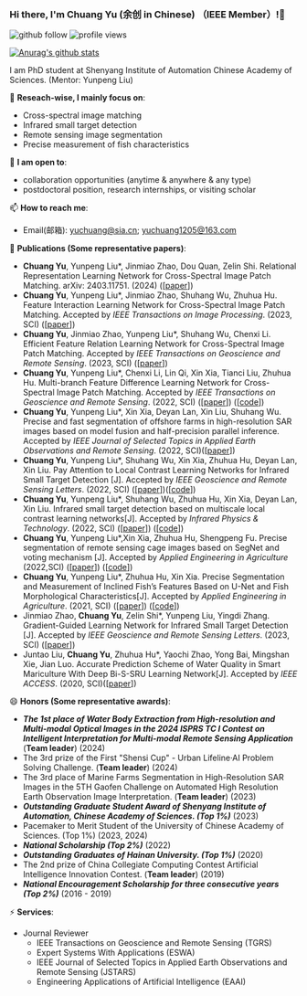### Hi there, I'm Chuang Yu (余创 in Chinese) （IEEE Member）!👋

<p align="left"> 
  <img src="https://img.shields.io/github/followers/YuChuang1205?label=Followers" alt="github follow" />
  <img src="https://komarev.com/ghpvc/?username=Yuchuang1205" alt="profile views" /> 
</p>

[![Anurag's github stats](https://github-readme-stats.vercel.app/api?username=YuChuang1205\&rank_icon=github)](https://github.com/anuraghazra/github-readme-stats)


I am PhD student at Shenyang Institute of Automation Chinese Academy of Sciences. (Mentor: Yunpeng Liu)

🔭 **Reseach-wise, I mainly focus on**:

- Cross-spectral image matching  
- Infrared small target detection
- Remote sensing image segmentation
- Precise measurement of fish characteristics  

👯 **I am open to**:

- collaboration opportunities (anytime & anywhere & any type)
- postdoctoral position, research internships, or visiting scholar


📫 **How to reach me**:

- Email(邮箱): yuchuang@sia.cn; yuchuang1205@163.com


🌱 **Publications (Some representative papers)**:  
+ **Chuang Yu**, Yunpeng Liu*, Jinmiao Zhao, Dou Quan, Zelin Shi. Relational Representation Learning Network for Cross-Spectral Image Patch Matching. arXiv: 2403.11751. (2024) ([[paper](https://arxiv.org/abs/2403.11751)])   
+ **Chuang Yu**, Yunpeng Liu*, Jinmiao Zhao, Shuhang Wu, Zhuhua Hu. Feature Interaction Learning Network for Cross-Spectral Image Patch Matching. Accepted by *IEEE Transactions on Image Processing*. (2023, SCI) ([[paper](https://ieeexplore.ieee.org/document/10251126)])
+ **Chuang Yu**, Jinmiao Zhao, Yunpeng Liu*, Shuhang Wu, Chenxi Li. Efficient Feature Relation Learning Network for Cross-Spectral Image Patch Matching. Accepted by *IEEE Transactions on Geoscience and Remote Sensing*. (2023, SCI) ([[paper](https://ieeexplore.ieee.org/document/10164118)])
+ **Chuang Yu**, Yunpeng Liu*, Chenxi Li, Lin Qi, Xin Xia, Tianci Liu, Zhuhua Hu. Multi-branch Feature Difference Learning Network for Cross-Spectral Image Patch Matching. Accepted by *IEEE Transactions on Geoscience and Remote Sensing*. (2022, SCI) ([[paper](https://ieeexplore.ieee.org/document/9777946)]) ([[code](https://github.com/YuChuang1205/MFD-Net)])   
+ **Chuang Yu**, Yunpeng Liu*, Xin Xia, Deyan Lan, Xin Liu, Shuhang Wu. Precise and fast segmentation of offshore farms in high-resolution SAR images based on model fusion and half-precision parallel inference. Accepted by *IEEE Journal of Selected Topics in Applied Earth Observations and Remote Sensing*. (2022, SCI)([[paper](https://ieeexplore.ieee.org/document/9793701)])  
+ **Chuang Yu**, Yunpeng Liu*, Shuhang Wu, Xin Xia, Zhuhua Hu, Deyan Lan, Xin Liu. Pay Attention to Local Contrast Learning Networks for Infrared Small Target Detection [J]. Accepted by *IEEE Geoscience and Remote Sensing Letters*. (2022, SCI)  ([[paper](https://ieeexplore.ieee.org/document/9785618)])([[code](https://github.com/YuChuang1205/ALCL-Net)]) 
+ **Chuang Yu**, Yunpeng Liu*, Shuhang Wu, Zhuhua Hu, Xin Xia, Deyan Lan, Xin Liu. Infrared small target detection based on multiscale local contrast learning networks[J]. Accepted by *Infrared Physics & Technology*. (2022, SCI) ([[paper](https://doi.org/10.1016/j.infrared.2022.104107)]) ([[code](https://github.com/YuChuang1205/MLCL-Net)])
+ **Chuang Yu**, Yunpeng Liu*,Xin Xia, Zhuhua Hu, Shengpeng Fu. Precise segmentation of remote sensing cage images based on SegNet and voting mechanism [J]. Accepted by *Applied Engineering in Agriculture* (2022,SCI) ([[paper](https://www.webofscience.com/wos/alldb/full-record/WOS:000811687400011)]) ([[code](https://github.com/YuChuang1205/Remote-sensing-cage-segmentation-SegNet-Vote)])
+ **Chuang Yu**, Yunpeng Liu*, Zhuhua Hu, Xin Xia. Precise Segmentation and Measurement of Inclined Fish’s Features Based on U-Net and Fish Morphological Characteristics[J]. Accepted by *Applied Engineering in Agriculture*. (2021, SCI) ([[paper](https://elibrary.asabe.org/abstract.asp?aid=53054)]) ([[code](https://github.com/YuChuang1205/Inclined-fish-characteristic-measurement-U-Net-Roctation-correction)])
+ Jinmiao Zhao, **Chuang Yu**, Zelin Shi*, Yunpeng Liu, Yingdi Zhang. Gradient-Guided Learning Network for Infrared Small Target Detection [J]. Accepted by *IEEE Geoscience and Remote Sensing Letters*. (2023, SCI)  ([[paper](https://ieeexplore.ieee.org/document/10230271)])    
+ Juntao Liu, **Chuang Yu**, Zhuhua Hu*, Yaochi Zhao, Yong Bai, Mingshan Xie, Jian Luo. Accurate Prediction Scheme of Water Quality in Smart Mariculture With Deep Bi-S-SRU Learning Network[J]. Accepted by *IEEE ACCESS*. (2020, SCI)([[paper](https://www.researchgate.net/publication/339011910_Accurate_Prediction_Scheme_of_Water_Quality_in_Smart_Mariculture_with_Deep_Bi-S-SRU_Learning_Network)])


😄 **Honors (Some representative awards)**:
+ **_The 1st place of Water Body Extraction from High-resolution and Multi-modal Optical Images in the 2024 ISPRS TC I Contest on Intelligent Interpretation for Multi-modal Remote Sensing Application_**      (**Team leader**) (2024)
+ The 3rd prize of the First "Shensi Cup" - Urban Lifeline·AI Problem Solving Challenge. (**Team leader**)     (2024)
+ The 3rd place of Marine Farms Segmentation in High-Resolution SAR Images in the 5TH Gaofen Challenge on Automated High Resolution Earth Observation Image Interpretation. (**Team leader**)     (2023)
+ **_Outstanding Graduate Student Award of Shenyang Institute of Automation, Chinese Academy of Sciences. (Top 1%)_**  (2023)
+ Pacemaker to Merit Student of the University of Chinese Academy of Sciences. (Top 1%)  (2023, 2024)
+ **_National Scholarship (Top 2%)_**  (2022)
+ **_Outstanding Graduates of  Hainan University. (Top 1%)_**   (2020)
+ The 2nd prize of China Collegiate Computing Contest Artificial Intelligence Innovation Contest. (**Team leader**)   (2019)
+ **_National Encouragement Scholarship for three consecutive years (Top 2%)_**   (2016 - 2019)



⚡ **Services**:

+ Journal Reviewer
  - IEEE Transactions on Geoscience and Remote Sensing (TGRS)
  - Expert Systems With Applications (ESWA)  
  - IEEE Journal of Selected Topics in Applied Earth Observations and Remote Sensing (JSTARS)
  - Engineering Applications of Artificial Intelligence (EAAI)  


<!--
<p align="left"> <img src="https://github-readme-stats.vercel.app/api?username=YuChuang1205&show_icons=true&include_all_commits=true&count_private=true" alt="chongruo" /> </p>
- 🔭 I’m currently working on ...
- 🌱 I’m currently learning ...
- 👯 I’m looking to collaborate on ...
- 🤔 I’m looking for help with ...
- 💬 Ask me about ...
- 📫 How to reach me: ...
- 😄 Pronouns: ...
- ⚡ Fun fact: ...
- 😝😋😄😏💖🦐😳📋💼🖨️🧰🔨🌐✨📜🪒🐍💎🦾🦾🐿️🤖☁️💾🎮🖥️🍼🚶😥😟😱😤😀😄😂😭😄🐢🚀🚡 ✈️ 🚑😊 😁🏋️‍♀️😄😜💯👉🙌🔫💰🚓💥🏥💉💀🐙 ⚡ 🐱🍢🍝🍪🍲🍨🍦🍣🍛🍮🍡🍕🍜🍤🍟🍫🍔🤩🥰😁
- WeChat (微信号)： (Anoymous requests are not welcome)
- The 5th place of Change Detection in High-resolution and Multi-temporal Optical Images in the 2024 ISPRS TC I Contest on Intelligent Interpretation for Multi-modal Remote Sensing Application      (**Team leader**) (2024)  
- The 7th place of Forgery Detection in Multi-scenario Remote Sensing Images of Typical Objects in the 2024 ISPRS TC I Contest on Intelligent Interpretation for Multi-modal Remote Sensing Application      (**Team leader**) (2024)
- The 6th place of Multi-Object Tracking in Optical Satellite Videos in the 5TH Gaofen Challenge on Automated High Resolution Earth Observation Image Interpretation. (**Team leader**)   (2023)

🚀 **Some personal news reports**:
-->



